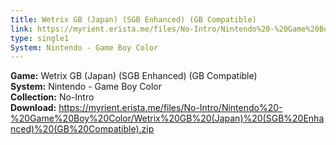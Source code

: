 ```yaml
---
title: Wetrix GB (Japan) (SGB Enhanced) (GB Compatible)
link: https://myrient.erista.me/files/No-Intro/Nintendo%20-%20Game%20Boy%20Color/Wetrix%20GB%20(Japan)%20(SGB%20Enhanced)%20(GB%20Compatible).zip
type: single1
System: Nintendo - Game Boy Color
---
```

<b>Game:</b> Wetrix GB (Japan) (SGB Enhanced) (GB Compatible)<br>
<b>System:</b> Nintendo - Game Boy Color<br>
<b>Collection:</b> No-Intro<br>
<b>Download:</b> https://myrient.erista.me/files/No-Intro/Nintendo%20-%20Game%20Boy%20Color/Wetrix%20GB%20(Japan)%20(SGB%20Enhanced)%20(GB%20Compatible).zip